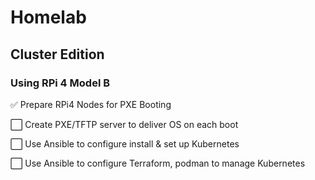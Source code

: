
# Homelab

## Cluster Edition

### Using RPi 4 Model B

:white_check_mark:      Prepare RPi4 Nodes for PXE Booting

:white_large_square:    Create PXE/TFTP server to deliver OS on each boot

:white_large_square:    Use Ansible to configure install & set up Kubernetes

:white_large_square:    Use Ansible to configure Terraform, podman to manage Kubernetes